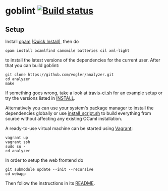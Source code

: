 # goblint [![Build status](https://travis-ci.org/vogler/analyzer.png)](https://travis-ci.org/vogler/analyzer)

## Setup
Install [opam](https://github.com/OCamlPro/opam) [[Quick Install](http://opam.ocamlpro.com/doc/Quick_Install.html)], then do

    opam install ocamlfind camomile batteries cil xml-light

to install the latest versions of the dependencies for the current user.
After that you can build goblint:

    git clone https://github.com/vogler/analyzer.git
    cd analyzer
    make
  
If something goes wrong, take a look at [travis-ci.sh](scripts/travis-ci.sh) for an example setup or try the versions listed in [INSTALL](INSTALL).

Alternatively you can use your system's package manager to install the dependencies globally or use [install_script.sh](scripts/install_script.sh) to build everything from source without affecting any existing OCaml installation.

A ready-to-use virtual machine can be started using [Vagrant](http://www.vagrantup.com/):

	vagrant up
	vagrant ssh
	sudo su -
	cd analyzer

In order to setup the web frontend do

    git submodule update --init --recursive
    cd webapp

Then follow the instructions in its [README](https://github.com/vogler/goblint-webapp).
